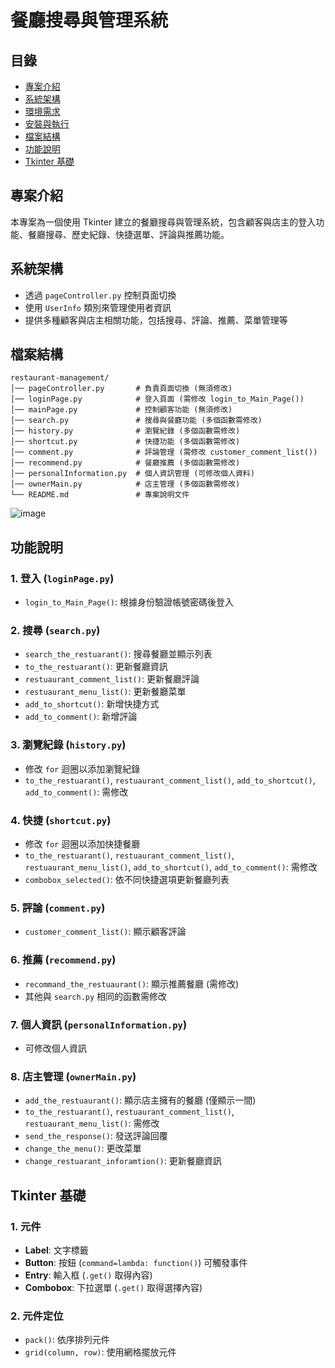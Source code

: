# 餐廳搜尋與管理系統

## 目錄
- [專案介紹](#專案介紹)
- [系統架構](#系統架構)
- [環境需求](#環境需求)
- [安裝與執行](#安裝與執行)
- [檔案結構](#檔案結構)
- [功能說明](#功能說明)
- [Tkinter 基礎](#tkinter-基礎)

## 專案介紹
本專案為一個使用 Tkinter 建立的餐廳搜尋與管理系統，包含顧客與店主的登入功能、餐廳搜尋、歷史紀錄、快捷選單、評論與推薦功能。

## 系統架構
- 透過 `pageController.py` 控制頁面切換
- 使用 `UserInfo` 類別來管理使用者資訊
- 提供多種顧客與店主相關功能，包括搜尋、評論、推薦、菜單管理等

## 檔案結構
```
restaurant-management/
│── pageController.py       # 負責頁面切換 (無須修改)
│── loginPage.py            # 登入頁面 (需修改 login_to_Main_Page())
│── mainPage.py             # 控制顧客功能 (無須修改)
│── search.py               # 搜尋與餐廳功能 (多個函數需修改)
│── history.py              # 瀏覽紀錄 (多個函數需修改)
│── shortcut.py             # 快捷功能 (多個函數需修改)
│── comment.py              # 評論管理 (需修改 customer_comment_list())
│── recommend.py            # 餐廳推薦 (多個函數需修改)
│── personalInformation.py  # 個人資訊管理 (可修改個人資料)
│── ownerMain.py            # 店主管理 (多個函數需修改)
└── README.md               # 專案說明文件
```
![image](https://github.com/user-attachments/assets/27fb33dd-9657-4fa4-9da7-ebd8ed4d295d)

## 功能說明
### 1. 登入 (`loginPage.py`)
- `login_to_Main_Page()`: 根據身份驗證帳號密碼後登入

### 2. 搜尋 (`search.py`)
- `search_the_restuarant()`: 搜尋餐廳並顯示列表
- `to_the_restuarant()`: 更新餐廳資訊
- `restuaurant_comment_list()`: 更新餐廳評論
- `restuaurant_menu_list()`: 更新餐廳菜單
- `add_to_shortcut()`: 新增快捷方式
- `add_to_comment()`: 新增評論

### 3. 瀏覽紀錄 (`history.py`)
- 修改 `for` 迴圈以添加瀏覽紀錄
- `to_the_restuarant()`, `restuaurant_comment_list()`, `add_to_shortcut()`, `add_to_comment()`: 需修改

### 4. 快捷 (`shortcut.py`)
- 修改 `for` 迴圈以添加快捷餐廳
- `to_the_restuarant()`, `restuaurant_comment_list()`, `restuaurant_menu_list()`, `add_to_shortcut()`, `add_to_comment()`: 需修改
- `combobox_selected()`: 依不同快捷選項更新餐廳列表

### 5. 評論 (`comment.py`)
- `customer_comment_list()`: 顯示顧客評論

### 6. 推薦 (`recommend.py`)
- `recommand_the_restuaurant()`: 顯示推薦餐廳 (需修改)
- 其他與 `search.py` 相同的函數需修改

### 7. 個人資訊 (`personalInformation.py`)
- 可修改個人資訊

### 8. 店主管理 (`ownerMain.py`)
- `add_the_restuaurant()`: 顯示店主擁有的餐廳 (僅顯示一間)
- `to_the_restuarant()`, `restuaurant_comment_list()`, `restuaurant_menu_list()`: 需修改
- `send_the_response()`: 發送評論回覆
- `change_the_menu()`: 更改菜單
- `change_restuarant_inforamtion()`: 更新餐廳資訊

## Tkinter 基礎
### 1. 元件
- **Label**: 文字標籤
- **Button**: 按鈕 (`command=lambda: function()`) 可觸發事件
- **Entry**: 輸入框 (`.get()` 取得內容)
- **Combobox**: 下拉選單 (`.get()` 取得選擇內容)

### 2. 元件定位
- `pack()`: 依序排列元件
- `grid(column, row)`: 使用網格擺放元件

